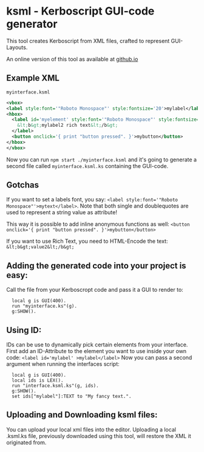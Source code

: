 # ksml - Kerboscript GUI-code generator
This tool creates Kerboscript from XML files, crafted to represent GUI-Layouts.

An online version of this tool as available at [github.io](https://lucaelin.github.io/ksml)

## Example XML
  `myinterface.ksml`
  ```xml
<vbox>
  <label style:font='"Roboto Monospace"' style:fontsize='20'>mylabel</label>
  <hbox>
    <label id='myelement' style:font='"Roboto Monospace"' style:fontsize='20'>
      &lt;b&gt;mylabel2 rich text&lt;/b&gt;
    </label>
    <button onclick='{ print "button pressed". }'>mybutton</button>
  </hbox>
</vbox>
  ```
  Now you can run `npm start ./myinterface.ksml` and it's going to generate a second file called `myinterface.ksml.ks` containing the GUI-code.
  
## Gotchas
  If you want to set a labels font, you say:
    `<label style:font='"Roboto Monospace"'>mytext</label>`.
  Note that both single and doublequotes are used to represent a string value as attribute!

  This way it is possible to add inline anonymous functions as well:
    `<button onclick='{ print "button pressed". }'>mybutton</button>`

  If you want to use Rich Text, you need to HTML-Encode the text:
    `&lt;b&gt;value2&lt;/b&gt;`


## Adding the generated code into your project is easy:
  Call the file from your Kerboscropt code and pass it a GUI to render to:
  ```
    local g is GUI(400).
    run "myinterface.ks"(g).
    g:SHOW().
  ```


## Using ID:
  IDs can be use to dynamically pick certain elements from your interface.
  First add an ID-Attribute to the element you want to use inside your own code:
    `<label id='mylabel' >mylabel</label>`
  Now you can pass a second argument when running the interfaces script:
  ```
    local g is GUI(400).
    local ids is LEX().
    run "interface.ksml.ks"(g, ids).
    g:SHOW().
    set ids["mylabel"]:TEXT to "My fancy text.".
  ```

## Uploading and Downloading ksml files:
  You can upload your local xml files into the editor.
  Uploading a local .ksml.ks file, previously downloaded using this tool, will restore the XML it originated from.
        
